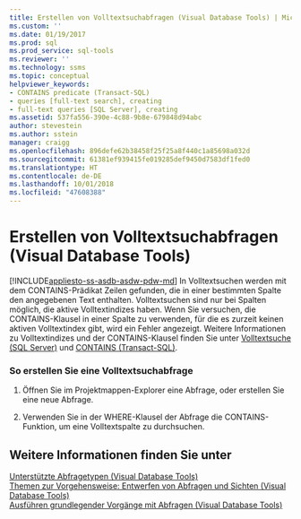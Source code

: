 ```yaml
---
title: Erstellen von Volltextsuchabfragen (Visual Database Tools) | Microsoft-Dokumentation
ms.custom: ''
ms.date: 01/19/2017
ms.prod: sql
ms.prod_service: sql-tools
ms.reviewer: ''
ms.technology: ssms
ms.topic: conceptual
helpviewer_keywords:
- CONTAINS predicate (Transact-SQL)
- queries [full-text search], creating
- full-text queries [SQL Server], creating
ms.assetid: 537fa556-390e-4c88-9b8e-679848d94abc
author: stevestein
ms.author: sstein
manager: craigg
ms.openlocfilehash: 896defe62b38458f25f25a8f440c1a85698a032d
ms.sourcegitcommit: 61381ef939415fe019285def9450d7583df1fed0
ms.translationtype: HT
ms.contentlocale: de-DE
ms.lasthandoff: 10/01/2018
ms.locfileid: "47608388"
---
```

# <a name="create-full-text-search-queries-visual-database-tools"></a>Erstellen von Volltextsuchabfragen (Visual Database Tools)
[!INCLUDE[appliesto-ss-asdb-asdw-pdw-md](../../includes/appliesto-ss-asdb-asdw-pdw-md.md)]
In Volltextsuchen werden mit dem CONTAINS-Prädikat Zeilen gefunden, die in einer bestimmten Spalte den angegebenen Text enthalten. Volltextsuchen sind nur bei Spalten möglich, die aktive Volltextindizes haben. Wenn Sie versuchen, die CONTAINS-Klausel in einer Spalte zu verwenden, für die es zurzeit keinen aktiven Volltextindex gibt, wird ein Fehler angezeigt. Weitere Informationen zu Volltextindizes und der CONTAINS-Klausel finden Sie unter [Volltextsuche (SQL Server)](http://msdn.microsoft.com/a0ce315d-f96d-4e5d-b4eb-ff76811cab75) und [CONTAINS (Transact-SQL)](http://msdn.microsoft.com/996c72fc-b1ab-4c96-bd12-946be9c18f84).  
  
### <a name="to-create-a-full-text-search-query"></a>So erstellen Sie eine Volltextsuchabfrage  
  
1.  Öffnen Sie im Projektmappen-Explorer eine Abfrage, oder erstellen Sie eine neue Abfrage.  
  
2.  Verwenden Sie in der WHERE-Klausel der Abfrage die CONTAINS-Funktion, um eine Volltextspalte zu durchsuchen.  
  
## <a name="see-also"></a>Weitere Informationen finden Sie unter  
[Unterstützte Abfragetypen &#40;Visual Database Tools&#41;](../../ssms/visual-db-tools/supported-query-types-visual-database-tools.md)  
[Themen zur Vorgehensweise: Entwerfen von Abfragen und Sichten &#40;Visual Database Tools&#41;](../../ssms/visual-db-tools/design-queries-and-views-how-to-topics-visual-database-tools.md)  
[Ausführen grundlegender Vorgänge mit Abfragen &#40;Visual Database Tools&#41;](../../ssms/visual-db-tools/perform-basic-operations-with-queries-visual-database-tools.md)  
  
